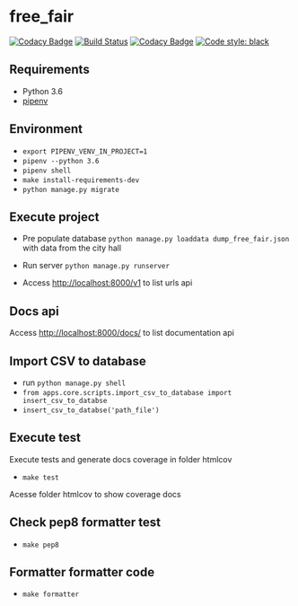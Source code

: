 # free_fair

[![Codacy Badge](https://api.codacy.com/project/badge/Grade/cc618984eca945c3ad5bdc1efcaaed9f)](https://app.codacy.com/app/victorpb/free_fair?utm_source=github.com&utm_medium=referral&utm_content=victorpb/free_fair&utm_campaign=badger) [![Build Status](https://travis-ci.org/victorpb/free_fair.svg?branch=master)](https://travis-ci.org/victorpb/free_fair)
[![Codacy Badge](https://api.codacy.com/project/badge/Coverage/1e3a5c1edbfc49c38ba884bff0a91260)](https://www.codacy.com/app/victorpb/free_fair?utm_source=github.com&amp;utm_medium=referral&amp;utm_content=victorpb/free_fair&amp;utm_campaign=Badge_Coverage)
[![Code style: black](https://img.shields.io/badge/code%20style-black-000000.svg)](https://github.com/ambv/black)


## Requirements
* Python 3.6
* [pipenv](https://docs.pipenv.org/)

## Environment
* `export PIPENV_VENV_IN_PROJECT=1`
* `pipenv --python 3.6`
* `pipenv shell`
* `make install-requirements-dev`
* `python manage.py migrate`

## Execute project

* Pre populate database `python manage.py loaddata dump_free_fair.json` with data from the city hall

* Run server `python manage.py runserver`

* Access [http://localhost:8000/v1](http://localhost:8000/v1) to list urls api

## Docs api

Access [http://localhost:8000/docs/](http://localhost:8000/docs/) to list documentation api

## Import CSV to database
* run `python manage.py shell`
* `from apps.core.scripts.import_csv_to_database import insert_csv_to_databse`
* `insert_csv_to_databse('path_file')`

## Execute test
Execute tests and generate docs coverage in folder htmlcov
* `make test `

Acesse folder htmlcov to show coverage docs

## Check pep8 formatter test
* `make pep8 `

## Formatter formatter code
* `make formatter `

